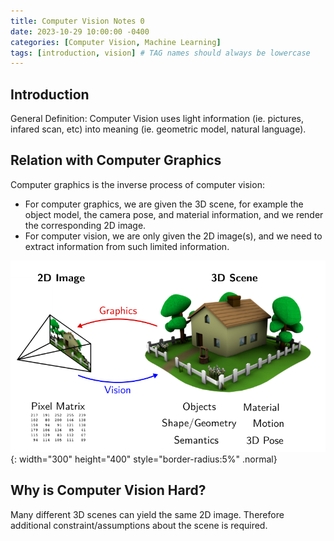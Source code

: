 ```yaml
---
title: Computer Vision Notes 0
date: 2023-10-29 10:00:00 -0400
categories: [Computer Vision, Machine Learning]
tags: [introduction, vision] # TAG names should always be lowercase
---
```


## Introduction

General Definition: Computer Vision uses light information (ie. pictures, infared scan, etc) into meaning (ie. geometric model, natural language).

## Relation with Computer Graphics

Computer graphics is the inverse process of computer vision:
+ For computer graphics, we are given the 3D scene, for example the object model, the camera pose, and material information, and we render the corresponding 2D image.
+ For computer vision, we are only given the 2D image(s), and we need to extract information from such limited information.

![Computer Vision and Graphics](/assets/img/2023-10-22-computer_vision_0/Graphics2Vision.png){: width="300" height="400" style="border-radius:5%" .normal}

## Why is Computer Vision Hard?

Many different 3D scenes can yield the same 2D image. Therefore additional constraint/assumptions about the scene is required.
